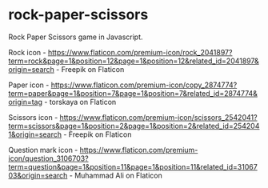 # rock-paper-scissors
Rock Paper Scissors game in Javascript.  

Rock icon - https://www.flaticon.com/premium-icon/rock_2041897?term=rock&page=1&position=12&page=1&position=12&related_id=2041897&origin=search - Freepik on Flaticon  

Paper icon - https://www.flaticon.com/premium-icon/copy_2874774?term=paper&page=1&position=7&page=1&position=7&related_id=2874774&origin=tag - torskaya on Flaticon  

Scissors icon - https://www.flaticon.com/premium-icon/scissors_2542041?term=scissors&page=1&position=2&page=1&position=2&related_id=2542041&origin=search - Freepik on Flaticon   

Question mark icon - https://www.flaticon.com/premium-icon/question_3106703?term=question&page=1&position=11&page=1&position=11&related_id=3106703&origin=search - Muhammad Ali on Flaticon  

